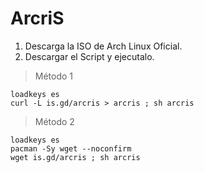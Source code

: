 # ArcriS

1. Descarga la ISO de Arch Linux Oficial.
2. Descargar el Script y ejecutalo.

> Método 1
```
loadkeys es
curl -L is.gd/arcris > arcris ; sh arcris
```

> Método 2
```
loadkeys es
pacman -Sy wget --noconfirm
wget is.gd/arcris ; sh arcris
```
